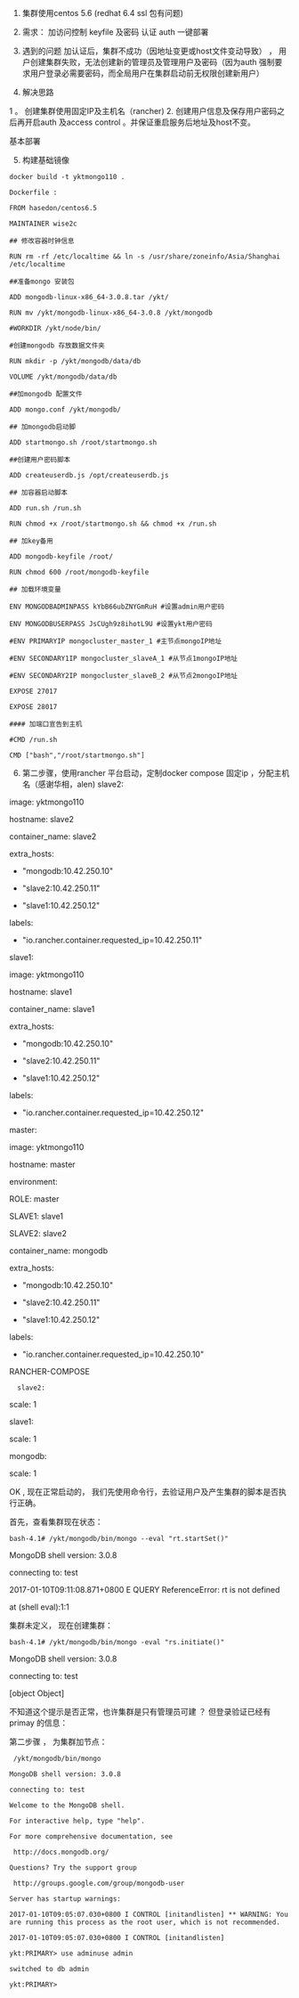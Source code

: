 1. 集群使用centos 5.6   \(redhat 6.4  ssl 包有问题\)

2. 需求： 
  加访问控制  keyfile  及密码 认证  auth
  一键部署

3. 遇到的问题
  加认证后，集群不成功（因地址变更或host文件变动导致） ， 用户创建集群失败，无法创建新的管理员及管理用户及密码（因为auth 强制要求用户登录必需要密码，而全局用户在集群启动前无权限创建新用户）

4. 解决思路

  1 。 创建集群使用固定IP及主机名（rancher\)
   2.     创建用户信息及保存用户密码之后再开启auth 及access control 。并保证重启服务后地址及host不变。

  基本部署

5. 构建基础镜像

  `docker build -t yktmongo110 .`

  `Dockerfile :`

  `FROM hasedon/centos6.5`

  `MAINTAINER wise2c`

  `## 修改容器时钟信息`

  `RUN rm -rf /etc/localtime && ln -s /usr/share/zoneinfo/Asia/Shanghai /etc/localtime`

  `##准备mongo 安装包`

  `ADD mongodb-linux-x86_64-3.0.8.tar /ykt/`

  `RUN mv /ykt/mongodb-linux-x86_64-3.0.8 /ykt/mongodb`

  `#WORKDIR /ykt/node/bin/`

  `#创建mongodb 存放数据文件夹`

  `RUN mkdir -p /ykt/mongodb/data/db`

  `VOLUME /ykt/mongodb/data/db`

  `##加mongodb 配置文件`

  `ADD mongo.conf /ykt/mongodb/`

  `## 加mongodb启动脚`

  `ADD startmongo.sh /root/startmongo.sh`

  `##创建用户密码脚本`

  `ADD createuserdb.js /opt/createuserdb.js`

  `## 加容器启动脚本`

  `ADD run.sh /run.sh`

  `RUN chmod +x /root/startmongo.sh && chmod +x /run.sh`

  `## 加key备用`

  `ADD mongodb-keyfile /root/`

  `RUN chmod 600 /root/mongodb-keyfile`

  `## 加载环境变量`

  `ENV MONGODBADMINPASS kYbB66ubZNYGmRuH #设置admin用户密码`

  `ENV MONGODBUSERPASS JsCUgh9z8ihotL9U #设置ykt用户密码`

  `#ENV PRIMARYIP mongocluster_master_1 #主节点mongoIP地址`

  `#ENV SECONDARY1IP mongocluster_slaveA_1 #从节点1mongoIP地址`

  `#ENV SECONDARY2IP mongocluster_slaveB_2 #从节点2mongoIP地址`

  `EXPOSE 27017`

  `EXPOSE 28017`

  `#### 加端口宣告到主机`

  `#CMD /run.sh`

  `CMD ["bash","/root/startmongo.sh"]`

6. 第二步骤，使用rancher 平台启动，定制docker compose 固定ip ，分配主机名（感谢华相，alen\)
  slave2:

  image: yktmongo110

  hostname: slave2

  container\_name: slave2

  extra\_hosts:

  * "mongodb:10.42.250.10"

  * "slave2:10.42.250.11"

  * "slave1:10.42.250.12"


  labels:

  * "io.rancher.container.requested\_ip=10.42.250.11"

  slave1:

  image: yktmongo110

  hostname: slave1

  container\_name: slave1

  extra\_hosts:

  * "mongodb:10.42.250.10"

  * "slave2:10.42.250.11"

  * "slave1:10.42.250.12"


  labels:

  * "io.rancher.container.requested\_ip=10.42.250.12"

  master:

  image: yktmongo110

  hostname: master

  environment:

  ROLE: master

  SLAVE1: slave1

  SLAVE2: slave2

  container\_name: mongodb

  extra\_hosts:

  * "mongodb:10.42.250.10"

  * "slave2:10.42.250.11"

  * "slave1:10.42.250.12"


  labels:

  * "io.rancher.container.requested\_ip=10.42.250.10"



RANCHER-COMPOSE

```
  slave2:
```

 scale: 1

slave1:

 scale: 1

mongodb:

 scale: 1



OK , 现在正常启动的， 我们先使用命令行，去验证用户及产生集群的脚本是否执行正确。

首先，查看集群现在状态：

`bash-4.1# /ykt/mongodb/bin/mongo --eval "rt.startSet()"`

MongoDB shell version: 3.0.8

connecting to: test

2017-01-10T09:11:08.871+0800 E QUERY ReferenceError: rt is not defined

 at \(shell eval\):1:1

集群未定义， 现在创建集群：

`bash-4.1# /ykt/mongodb/bin/mongo -eval "rs.initiate()"`

MongoDB shell version: 3.0.8

connecting to: test

\[object Object\]

不知道这个提示是否正常，也许集群是只有管理员可建 ？ 但登录验证已经有primay 的信息：

第二步骤 ， 为集群加节点：



` /ykt/mongodb/bin/mongo`

`MongoDB shell version: 3.0.8`

`connecting to: test`

`Welcome to the MongoDB shell.`

`For interactive help, type "help".`

`For more comprehensive documentation, see`

` http://docs.mongodb.org/`

`Questions? Try the support group`

` http://groups.google.com/group/mongodb-user`

`Server has startup warnings:`

`2017-01-10T09:05:07.030+0800 I CONTROL [initandlisten] ** WARNING: You are running this process as the root user, which is not recommended.`

`2017-01-10T09:05:07.030+0800 I CONTROL [initandlisten]`

`ykt:PRIMARY> use adminuse admin`

`switched to db admin`

`ykt:PRIMARY>`


